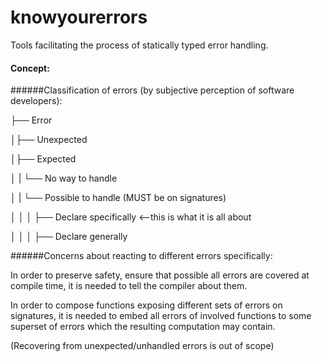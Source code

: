 # knowyourerrors


  
Tools facilitating the process of statically typed error handling.

#### Concept:

######Classification of errors (by subjective perception of software developers):  

├── Error  

│├── Unexpected 

│├── Expected

│ | └── No way to handle

│ | └── Possible to handle (MUST be on signatures)

│ │ │ ├── Declare specifically <—this is what it is all about

│ │ │ ├── Declare generally



######Concerns about reacting to different errors specifically:

In order to preserve safety, ensure that possible all errors are covered at compile time, it is needed to tell the compiler about them.

In order to compose functions exposing different sets of errors on signatures, it is needed to embed all errors of involved functions to some superset of errors which the resulting computation may contain.

(Recovering from unexpected/unhandled errors is out of scope)